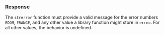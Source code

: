 ### Response

The `strerror` function must provide a valid message for the error numbers
`EDOM`, `ERANGE`, and any other value a library function might store in `errno`.
For all other values, the behavior is undefined.
